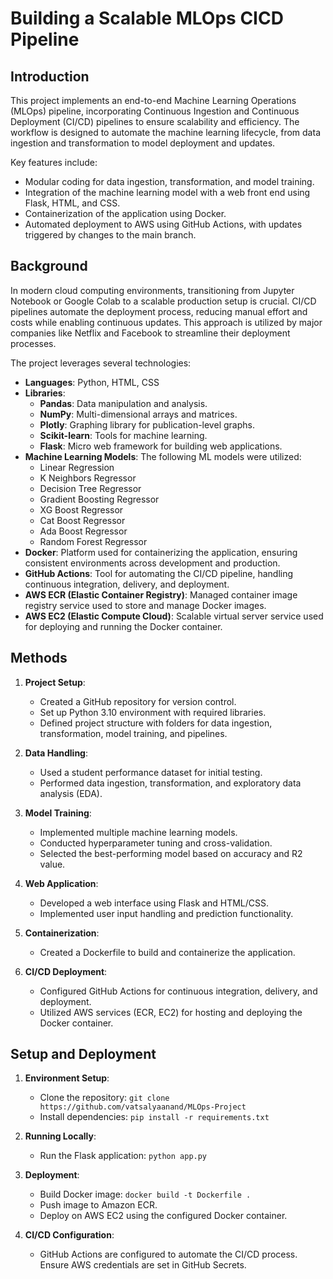 # Building a Scalable MLOps CICD Pipeline

## Introduction

This project implements an end-to-end Machine Learning Operations (MLOps) pipeline, incorporating Continuous Ingestion and Continuous Deployment (CI/CD) pipelines to ensure scalability and efficiency. The workflow is designed to automate the machine learning lifecycle, from data ingestion and transformation to model deployment and updates.

Key features include:
- Modular coding for data ingestion, transformation, and model training.
- Integration of the machine learning model with a web front end using Flask, HTML, and CSS.
- Containerization of the application using Docker.
- Automated deployment to AWS using GitHub Actions, with updates triggered by changes to the main branch.

## Background

In modern cloud computing environments, transitioning from Jupyter Notebook or Google Colab to a scalable production setup is crucial. CI/CD pipelines automate the deployment process, reducing manual effort and costs while enabling continuous updates. This approach is utilized by major companies like Netflix and Facebook to streamline their deployment processes.

The project leverages several technologies:
- **Languages**: Python, HTML, CSS
- **Libraries**: 
  - **Pandas**: Data manipulation and analysis.
  - **NumPy**: Multi-dimensional arrays and matrices.
  - **Plotly**: Graphing library for publication-level graphs.
  - **Scikit-learn**: Tools for machine learning.
  - **Flask**: Micro web framework for building web applications.
- **Machine Learning Models**: The following ML models were utilized:
  - Linear Regression
  - K Neighbors Regressor
  - Decision Tree Regressor
  - Gradient Boosting Regressor
  - XG Boost Regressor
  - Cat Boost Regressor
  - Ada Boost Regressor
  - Random Forest Regressor
- **Docker**: Platform used for containerizing the application, ensuring consistent environments across development and production.
- **GitHub Actions**: Tool for automating the CI/CD pipeline, handling continuous integration, delivery, and deployment.
- **AWS ECR (Elastic Container Registry)**: Managed container image registry service used to store and manage Docker images.
- **AWS EC2 (Elastic Compute Cloud)**: Scalable virtual server service used for deploying and running the Docker container.

## Methods

1. **Project Setup**:
   - Created a GitHub repository for version control.
   - Set up Python 3.10 environment with required libraries.
   - Defined project structure with folders for data ingestion, transformation, model training, and pipelines.

2. **Data Handling**:
   - Used a student performance dataset for initial testing.
   - Performed data ingestion, transformation, and exploratory data analysis (EDA).

3. **Model Training**:
   - Implemented multiple machine learning models.
   - Conducted hyperparameter tuning and cross-validation.
   - Selected the best-performing model based on accuracy and R2 value.

4. **Web Application**:
   - Developed a web interface using Flask and HTML/CSS.
   - Implemented user input handling and prediction functionality.

5. **Containerization**:
   - Created a Dockerfile to build and containerize the application.

6. **CI/CD Deployment**:
   - Configured GitHub Actions for continuous integration, delivery, and deployment.
   - Utilized AWS services (ECR, EC2) for hosting and deploying the Docker container.

## Setup and Deployment

1. **Environment Setup**:
   - Clone the repository: `git clone https://github.com/vatsalyaanand/MLOps-Project`
   - Install dependencies: `pip install -r requirements.txt`

2. **Running Locally**:
   - Run the Flask application: `python app.py`

3. **Deployment**:
   - Build Docker image: `docker build -t Dockerfile .`
   - Push image to Amazon ECR.
   - Deploy on AWS EC2 using the configured Docker container.

4. **CI/CD Configuration**:
   - GitHub Actions are configured to automate the CI/CD process. Ensure AWS credentials are set in GitHub Secrets.


